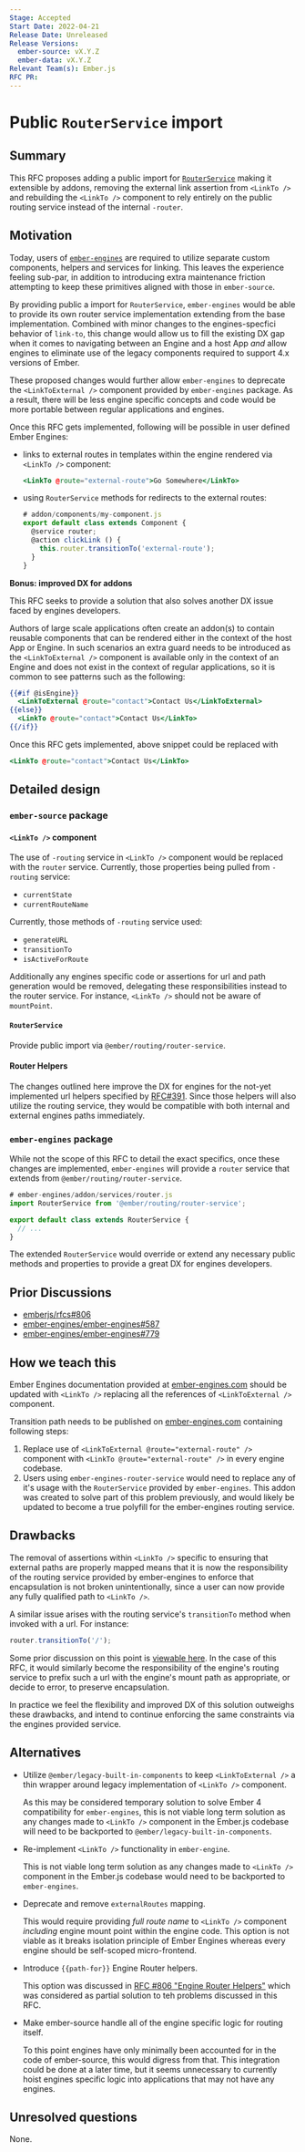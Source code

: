 ```yaml
---
Stage: Accepted
Start Date: 2022-04-21
Release Date: Unreleased
Release Versions:
  ember-source: vX.Y.Z
  ember-data: vX.Y.Z
Relevant Team(s): Ember.js
RFC PR: 
---
```


<!--- 
Directions for above: 

Stage: Leave as is
Start Date: Fill in with today's date, YYYY-MM-DD
Release Date: Leave as is
Release Versions: Leave as is
Relevant Team(s): Fill this in with the [team(s)](README.md#relevant-teams) to which this RFC applies
RFC PR: Fill this in with the URL for the Proposal RFC PR
-->

# Public `RouterService` import

## Summary

This RFC proposes adding a public import for [`RouterService`](https://api.emberjs.com/ember/release/classes/RouterService)
making it extensible by addons, removing the external link assertion from `<LinkTo />` and rebuilding the `<LinkTo />` component
to rely entirely on the public routing service instead of the internal `-router`.

## Motivation

Today, users of [`ember-engines`](https://github.com/ember-engines/ember-engines) are required to utilize separate
custom components, helpers and services for linking. This leaves the experience feeling sub-par, in addition to introducing
extra maintenance friction attempting to keep these primitives aligned with those in `ember-source`.

By providing public a import for `RouterService`, `ember-engines` would be able to provide its own router service
implementation extending from the base implementation. Combined with minor changes to the engines-specfici behavior of
`link-to`,  this change would allow us to fill the existing DX gap when it comes to navigating between an Engine
and a host App *and* allow engines to eliminate use of the legacy components required to support 4.x versions of Ember.

These proposed changes would further allow `ember-engines` to deprecate the `<LinkToExternal />`
component provided by `ember-engines` package. As a result, there will be less
engine specific concepts and code would be more portable between regular applications and engines.

Once this RFC gets implemented, following will be possible in user defined Ember Engines:

* links to external routes in templates within the engine rendered via `<LinkTo />` component:

  ```hbs
  <LinkTo @route="external-route">Go Somewhere</LinkTo>
  ```

* using `RouterService` methods for redirects to the external routes:

  ```javascript
  # addon/components/my-component.js
  export default class extends Component {
    @service router;
    @action clickLink () {
      this.router.transitionTo('external-route');
    }
  }
  ```

**Bonus: improved DX for addons**

This RFC seeks to provide a solution that also solves another DX issue faced by engines developers.

Authors of large scale applications often create an addon(s) to contain reusable components that can
be rendered either in the context of the host App or Engine. In such scenarios an extra guard needs
to be introduced as the `<LinkToExternal />` component is available only in the context of an Engine
and does not exist in the context of regular applications, so it is common to see patterns such as the following:

```hbs
{{#if @isEngine}}
  <LinkToExternal @route="contact">Contact Us</LinkToExternal>
{{else}}
  <LinkTo @route="contact">Contact Us</LinkTo>
{{/if}}
```

Once this RFC gets implemented, above snippet could be replaced with

```hbs
<LinkTo @route="contact">Contact Us</LinkTo>
```

## Detailed design

### `ember-source` package

#### `<LinkTo />` component

The use of `-routing` service in `<LinkTo />` component would be replaced with the `router` service.
Currently, those properties being pulled from `-routing` service:

* `currentState`
* `currentRouteName`

Currently, those methods of `-routing` service used:

* `generateURL`
* `transitionTo`
* `isActiveForRoute`

Additionally any engines specific code or assertions for url and path generation would be removed, delegating
 these responsibilities instead to the router service. For instance, `<LinkTo />` should not be aware of `mountPoint`.

#### `RouterService`

Provide public import via `@ember/routing/router-service`.

#### Router Helpers

The changes outlined here improve the DX for engines for the not-yet implemented url helpers specified by [RFC#391](https://emberjs.github.io/rfcs/0391-router-helpers.html). Since those helpers will also utilize the routing service,
they would be compatible with both internal and external engines paths immediately.

### `ember-engines` package

While not the scope of this RFC to detail the exact specifics, once these changes are implemented, `ember-engines`
will provide a `router` service that extends from `@ember/routing/router-service`.

```javascript
# ember-engines/addon/services/router.js
import RouterService from '@ember/routing/router-service';

export default class extends RouterService {
  // ...
}
```

The extended `RouterService` would override or extend any necessary public methods and properties to provide a great DX
for engines developers.

## Prior Discussions

- [emberjs/rfcs#806](https://github.com/emberjs/rfcs/pull/806)
- [ember-engines/ember-engines#587](https://github.com/ember-engines/ember-engines/issues/587)
- [ember-engines/ember-engines#779](https://github.com/ember-engines/ember-engines/issues/779)

## How we teach this

Ember Engines documentation provided at [ember-engines.com](https://ember-engines.com)
should be updated with `<LinkTo />` replacing all the references of `<LinkToExternal />` component.

Transition path needs to be published on [ember-engines.com](https://ember-engines.com) containing following steps:

1. Replace use of `<LinkToExternal @route="external-route" />` component
   with `<LinkTo @route="external-route" />` in every engine codebase.
2. Users using `ember-engines-router-service` would need to replace any of it's usage with
   the `RouterService` provided by `ember-engines`. This addon was created to solve part of
   this problem previously, and would likely be updated to become a true polyfill for the ember-engines
   routing service.

## Drawbacks

The removal of assertions within `<LinkTo />` specific to ensuring that external paths are properly mapped means that
it is now the responsibility of the routing service provided by ember-engines to enforce that encapsulation is not
broken unintentionally, since a user can now provide any fully qualified path to `<LinkTo />`.

A similar issue arises with the routing service's `transitionTo` method when invoked with a url. For instance:

```ts
router.transitionTo('/');
```

Some prior discussion on this point is [viewable here](https://github.com/ember-engines/ember-engines/issues/587#issuecomment-483531420).
In the case of this RFC, it would similarly become the responsibility of the engine's routing service to prefix such a url with the
engine's mount path as appropriate, or decide to error, to preserve encapsulation.

In practice we feel the flexibility and improved DX of this solution outweighs these drawbacks, and intend to
continue enforcing the same constraints via the engines provided service.

## Alternatives

* Utilize `@ember/legacy-built-in-components` to keep `<LinkToExternal />`
  a thin wrapper around legacy implementation of `<LinkTo />` component.

  As this may be considered temporary solution to solve Ember 4 compatibility for `ember-engines`,
  this is not viable long term solution as any changes made to `<LinkTo />` component in the Ember.js codebase
  will need to be backported to `@ember/legacy-built-in-components`.

* Re-implement `<LinkTo />` functionality in `ember-engine`.

  This is not viable long term solution as any changes made to `<LinkTo />` component in the Ember.js codebase
  would need to be backported to `ember-engines`.

* Deprecate and remove `externalRoutes` mapping.

  This would require providing *full route name* to `<LinkTo />` component *including* engine mount point
  within the engine code.
  This option is not viable as it breaks isolation principle of Ember Engines
  whereas every engine should be self-scoped micro-frontend.

* Introduce `{{path-for}}` Engine Router helpers.

  This option was discussed in [RFC #806 "Engine Router Helpers"](https://github.com/emberjs/rfcs/pull/806)
  which was considered as partial solution to teh problems discussed in this RFC.
  
* Make ember-source handle all of the engine specific logic for routing itself.

  To this point engines have only minimally been accounted for in the code of ember-source, this would digress from that.
  This integration could be done at a later time, but it seems unnecessary to currently hoist engines specific logic
  into applications that may not have any engines.

## Unresolved questions

None.
